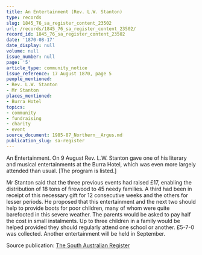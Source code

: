 ```yaml
---
title: An Entertainment (Rev. L.W. Stanton)
type: records
slug: 1845_76_sa_register_content_23502
url: /records/1845_76_sa_register_content_23502/
record_id: 1845_76_sa_register_content_23502
date: '1870-08-17'
date_display: null
volume: null
issue_number: null
page: '5'
article_type: community_notice
issue_reference: 17 August 1870, page 5
people_mentioned:
- Rev. L.W. Stanton
- Mr Stanton
places_mentioned:
- Burra Hotel
topics:
- community
- fundraising
- charity
- event
source_document: 1985-87_Northern__Argus.md
publication_slug: sa-register
---
```


An Entertainment.  On 9 August Rev. L.W. Stanton gave one of his literary and musical entertainments at the Burra Hotel, which was even more largely attended than usual.  [The program is listed.]

Mr Stanton said that the three previous events had raised £17, enabling the distribution of 18 tons of firewood to 45 needy families.  A third had been in receipt of this necessary gift for 12 consecutive weeks and the others for lesser periods.  He proposed that this entertainment and the next two should help to provide boots for poor children, many of whom were quite barefooted in this severe weather.  The parents would be asked to pay half the cost in small instalments.  Up to three children in a family would be helped provided they should regularly attend one school or another.  £5-7-0 was collected.  Another entertainment will be held in September.

Source publication: [The South Australian Register](/publications/sa-register/)
